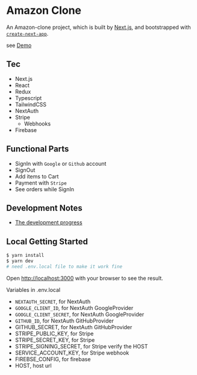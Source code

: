# Amazon Clone

An Amazon-clone project, which is built
by [Next.js](https://nextjs.org/), and bootstrapped with [`create-next-app`](https://github.com/vercel/next.js/tree/canary/packages/create-next-app).

see [Demo](https://amazon-clone-enhsu.vercel.app/)

## Tec

- Next.js
- React
- Redux
- Typescript
- TailwindCSS
- NextAuth
- Stripe
  - Webhooks
- Firebase

## Functional Parts

- SignIn with `Google` or `Github` account
- SignOut
- Add items to Cart
- Payment with `Stripe`
- See orders while SignIn

## Development Notes

- [The development progress](./NOTES/Progress/README.md)

## Local Getting Started

```bash
$ yarn install
$ yarn dev
# need .env.local file to make it work fine
```

Open [http://localhost:3000](http://localhost:3000) with your browser to see the result.

Variables in .env.local

- `NEXTAUTH_SECRET`, for NextAuth
- `GOOGLE_CLIENT_ID`, for NextAuth GoogleProvider
- `GOOGLE_CLIENT_SECRET`, for NextAuth GoogleProvider
- `GITHUB_ID`, for NextAuth GitHubProvider
- GITHUB_SECRET, for NextAuth GitHubProvider
- STRIPE_PUBLIC_KEY, for Stripe
- STRIPE_SECRET_KEY, for Stripe
- STRIPE_SIGNING_SECRET, for Stripe verify the HOST
- SERVICE_ACCOUNT_KEY, for Stripe webhook
- FIREBSE_CONFIG, for firebase
- HOST, host url
